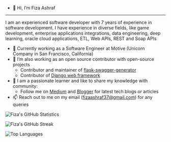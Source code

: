 - 👋 Hi, I’m Fiza Ashraf
---
I am an experienced software developer with 7 years of experience in software development. I have experience in diverse fields, like game development, enterprise applications integrations, data engineering, deep learning, oracle cloud applications, ETL, Web APIs, REST and Soap APIs
- 👀 Currently working as a Software Engineer at Motive (Unicorn Company in San Francisco, California)
- 💞️ I’m also working as an open source contributor with open-source projects
     - Contributor and maintainer of [flask-swagger-generator](https://github.com/coding-kitties/flask-swagger-generator)
     - Contributor of [Django web framework](https://github.com/django/django)
- 💬 I am a passionate learner and like to share my knowledge with community: 
     - Follow me on [Medium](https://medium.com/@fizaashraf37) and [Blogger](https://blogsbyfiza.blogspot.com/) for latest tech blogs or articles
- 📫 Reach out to me on my email (fizaashraf37@gmail.com) for any queries

<!---
![Fiza's GitHub Statistics](https://github-readme-stats.vercel.app/api?username=fizaashraf37&show_icons=true)

![Fiza's GitHub Streak](https://github-readme-streak-stats.herokuapp.com/?user=fizaashraf37)

![Top Languages](https://github-readme-stats.vercel.app/api/top-langs/?username=fizaashraf37) 
--->

![Fiza's GitHub Statistics](https://github-readme-stats-8sy7agw0g-fiza-ashrafs-projects.vercel.app/api?username=fizaashraf37&show_icons=true&count_private=true&include_all_commits=true&hide=contribs)

![Fiza's GitHub Streak](https://github-readme-stats-8sy7agw0g-fiza-ashrafs-projects.vercel.app/api?user=fizaashraf37&count_private=true)

![Top Languages](https://github-readme-stats-8sy7agw0g-fiza-ashrafs-projects.vercel.app/api/top-langs/?username=fizaashraf37&count_private=true)



<!---
fizaashraf37/fizaashraf37 is a ✨ special ✨ repository because its `README.md` (this file) appears on your GitHub profile.
You can click the Preview link to take a look at your changes.
--->



